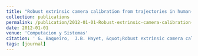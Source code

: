 ```yaml
---
title: "Robust extrinsic camera calibration from trajectories in human-populated environments"
collection: publications
permalink: /publication/2012-01-01-Robust-extrinsic-camera-calibration-from-trajectories-in-human-populated-environments
date: 2012-01-01
venue: 'Computacion y Sistemas'
citation: ' G. Baqueiro,  J.B. Hayet, &quot;Robust extrinsic camera calibration from trajectories in human-populated environments.&quot; Computacion y Sistemas, 2012.'
tags: [journal]
---
```

